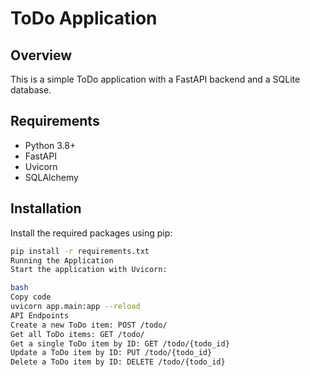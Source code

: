 
# ToDo Application

## Overview
This is a simple ToDo application with a FastAPI backend and a SQLite database.

## Requirements
- Python 3.8+
- FastAPI
- Uvicorn
- SQLAlchemy

## Installation
Install the required packages using pip:

```bash
pip install -r requirements.txt
Running the Application
Start the application with Uvicorn:

bash
Copy code
uvicorn app.main:app --reload
API Endpoints
Create a new ToDo item: POST /todo/
Get all ToDo items: GET /todo/
Get a single ToDo item by ID: GET /todo/{todo_id}
Update a ToDo item by ID: PUT /todo/{todo_id}
Delete a ToDo item by ID: DELETE /todo/{todo_id}
